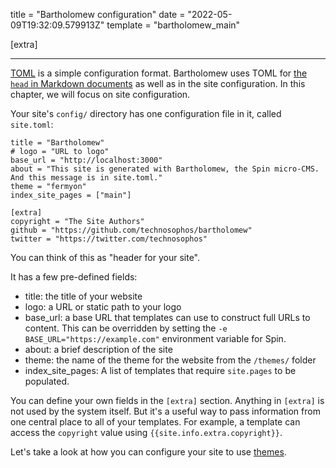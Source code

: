 title = "Bartholomew configuration"
date = "2022-05-09T19:32:09.579913Z"
template = "bartholomew_main"

[extra]

---

[TOML](https://toml.io/en/) is a simple configuration format.
Bartholomew uses TOML for [the `head` in Markdown documents](markdown) as well as
in the site configuration. In this chapter, we will focus on site configuration.

Your site's `config/` directory has one configuration file in it, called `site.toml`:

```
title = "Bartholomew"
# logo = "URL to logo"
base_url = "http://localhost:3000"
about = "This site is generated with Bartholomew, the Spin micro-CMS. And this message is in site.toml."
theme = "fermyon"
index_site_pages = ["main"]

[extra]
copyright = "The Site Authors"
github = "https://github.com/technosophos/bartholomew"
twitter = "https://twitter.com/technosophos"
```

You can think of this as "header for your site".

It has a few pre-defined fields:

- title: the title of your website
- logo: a URL or static path to your logo
- base_url: a base URL that templates can use to construct full URLs to content. This can be overridden by setting the `-e BASE_URL="https://example.com"` environment variable for Spin.
- about: a brief description of the site
- theme: the name of the theme for the website from the `/themes/` folder
- index_site_pages: A list of templates that require `site.pages` to be populated.

You can define your own fields in the `[extra]` section. Anything in `[extra]` is not
used by the system itself. But it's a useful way to pass information from one central
place to all of your templates. For example, a template can access the `copyright` value
using `{{site.info.extra.copyright}}`.

Let's take a look at how you can configure your site to use [themes](./themes.md).

